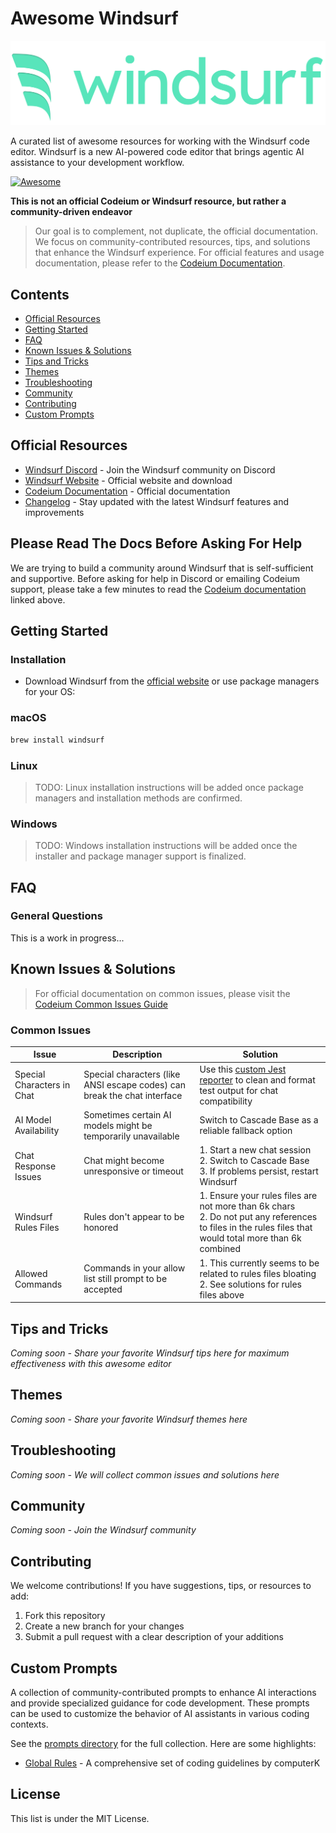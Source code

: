 # Awesome Windsurf

![alt text](windsurf_logo_wordmark.png)

A curated list of awesome resources for working with the Windsurf code editor. Windsurf is a new AI-powered code editor that brings agentic AI assistance to your development workflow.

[![Awesome](https://awesome.re/badge.svg)](https://awesome.re)

**This is not an official Codeium or Windsurf resource, but rather a community-driven endeavor**

> Our goal is to complement, not duplicate, the official documentation. We focus on community-contributed resources, tips, and solutions that enhance the Windsurf experience. For official features and usage documentation, please refer to the [Codeium Documentation](https://docs.codeium.com/getstarted/overview).

## Contents

- [Official Resources](#official-resources)
- [Getting Started](#getting-started)
- [FAQ](#faq)
- [Known Issues & Solutions](#known-issues--solutions)
- [Tips and Tricks](#tips-and-tricks)
- [Themes](#themes)
- [Troubleshooting](#troubleshooting)
- [Community](#community)
- [Contributing](#contributing)
- [Custom Prompts](#custom-prompts)

## Official Resources

- [Windsurf Discord](https://discord.com/invite/3XFf78nAx5) - Join the Windsurf community on Discord
- [Windsurf Website](https://www.codeium.com/windsurf) - Official website and download
- [Codeium Documentation](https://docs.codeium.com/getstarted/overview) - Official documentation
- [Changelog](https://codeium.com/changelog) - Stay updated with the latest Windsurf features and improvements

## Please Read The Docs Before Asking For Help

We are trying to build a community around Windsurf that is self-sufficient and supportive. Before asking for help in Discord or emailing Codeium support, please take a few minutes to read the [Codeium documentation](https://docs.codeium.com/getstarted/overview) linked above.

## Getting Started

### Installation

- Download Windsurf from the [official website](https://www.codeium.com/windsurf) or use package managers for your OS:

### macOS

  ```bash
  brew install windsurf
  ```

### Linux
  >
  > TODO: Linux installation instructions will be added once package managers and installation methods are confirmed.

### Windows
  >
  > TODO: Windows installation instructions will be added once the installer and package manager support is finalized.

## FAQ

### General Questions

This is a work in progress...

## Known Issues & Solutions

> For official documentation on common issues, please visit the [Codeium Common Issues Guide](https://docs.codeium.com/troubleshooting/common-issues)

### Common Issues

| Issue | Description | Solution |
|-------|-------------|----------|
| Special Characters in Chat | Special characters (like ANSI escape codes) can break the chat interface | Use this [custom Jest reporter](https://gist.github.com/BryceEWatson/79ce7138bb4edb0a5ab6104cf1f6f72a) to clean and format test output for chat compatibility |
| AI Model Availability | Sometimes certain AI models might be temporarily unavailable | Switch to Cascade Base as a reliable fallback option |
| Chat Response Issues | Chat might become unresponsive or timeout | 1. Start a new chat session<br>2. Switch to Cascade Base<br>3. If problems persist, restart Windsurf |
| Windsurf Rules Files | Rules don't appear to be honored | 1. Ensure your rules files are not more than 6k chars<br>2. Do not put any references to files in the rules files that would total more than 6k combined |
| Allowed Commands | Commands in your allow list still prompt to be accepted | 1. This currently seems to be related to rules files bloating<br>2. See solutions for rules files above |

## Tips and Tricks

*Coming soon - Share your favorite Windsurf tips here for maximum effectiveness with this awesome editor*

## Themes

*Coming soon - Share your favorite Windsurf themes here*

## Troubleshooting

*Coming soon - We will collect common issues and solutions here*

## Community

*Coming soon - Join the Windsurf community*

## Contributing

We welcome contributions! If you have suggestions, tips, or resources to add:

1. Fork this repository
2. Create a new branch for your changes
3. Submit a pull request with a clear description of your additions

## Custom Prompts

A collection of community-contributed prompts to enhance AI interactions and provide specialized guidance for code development. These prompts can be used to customize the behavior of AI assistants in various coding contexts.

See the [prompts directory](content/prompts) for the full collection. Here are some highlights:

- [Global Rules](content/prompts/global-rules.md) - A comprehensive set of coding guidelines by computerK

## License

This list is under the MIT License.
